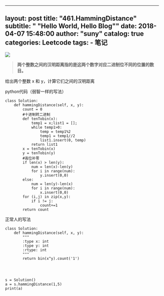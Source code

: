 
---
layout:     post
title:      "461.HammingDistance"
subtitle:   " \"Hello World, Hello Blog\""
date:       2018-04-07 15:48:00
author:     "suny"
catalog: true
categories: Leetcode
tags:
    - 笔记
---
<img src="/img/HammingDistance.jpg"/>

> **两个整数之间的汉明距离指的是这两个数字对应二进制位不同的位置的数目。**

给出两个整数 x 和 y，计算它们之间的汉明距离

python代码（弱智一样的写法）
	
    class Solution:
	    def hammingDistance(self, x, y):
	        count = 0
			#十进制转二进制
	        def tenTobin(x):
	            temp1 = x;list1 = [];
	            while temp1>0:
	                temp = temp1%2
	                temp1 = temp1//2
	                list1.insert(0, temp)
	            return list1
	        x = tenTobin(x)
	        y = tenTobin(y)
			#高位补零
	        if len(x) > len(y):
	            num = len(x)-len(y)
	            for i in range(num):
	                y.insert(0,0)
	        else:
	            num = len(y)-len(x)
	            for i in range(num):
	                x.insert(0,0)
	        for (i,j) in zip(x,y):
	            if i != j:
	                count+=1
	        return count

正常人的写法

	class Solution:
	    def hammingDistance(self, x, y):
	        """
	        :type x: int
	        :type y: int
	        :rtype: int
	        """
	        return bin(x^y).count('1')
	        
	                   

        
	s = Solution()
	a = s.hammingDistance(1,5)
	print(a)

	
	


